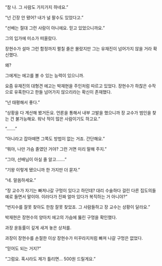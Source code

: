 “참 나. 그 사람도 가지가지 하네요.”

“넌 긴장 안 됐어? 내가 널 팔수도 있었다고.”

“선배는 절대 그런 사람이 아니에요. 믿고 있었으니까요.”

그의 입가에 미소가 떠올랐다.

장현수가 설마 그런 함정까지 펼칠 줄은 몰랐지만 그는 유재진이 넘어가지 않을 거라 확신했다.

왜?

그에게는 에고를 볼 수 있는 능력이 있으니까.

요즘 유재진의 대형견 에고는 박재현을 주인처럼 따르고 있었다. 장현수가 하찮은 수작으로 유혹한다고 한들 넘어가지 않으리라는 확신이 존재했다.

“넌 태평해서 좋다.”

“상황을 다 계산해 봤거든요. 언론을 통해서 내부 고발을 했으니까 장 교수가 범인을 찾는 건 불가능해요. 워낙 적이 많은 사람이기도 하고요.”

“…….”

“아니라고 잡아떼면 그쪽도 방법이 없는 거죠. 간단해요.”

“뭐야, 나만 가슴 졸였던 거야? 그런 거면 미리 말해 주지.”

“그야, 선배님이 아실 줄 알고…….”

“기왕 이렇게 됐으니까 한 가지만 더 묻자.”

“네. 말씀하세요.”

“장 교수가 자기는 빠져나갈 구멍이 있다고 하던데? 대리 수술하다 걸린 다른 집도의들 예로 들면서 말이야. 이러다가 진짜 얼마 있다가 복직하는 거 아니야?”

“번지수를 잘못 찾아도 한참 잘못 찾았죠. 그 사람들하고 장 교수는 상황이 달라요.”

박재현은 장현수의 양아치 에고의 가슴에 뚫린 구멍을 확인했다.

과장 윤동률이 깊게 새겨 놓은 상처를.

과장이 장현수를 손절한 이상 장현수가 미꾸라지처럼 빠져 나갈 구멍은 없었다.

“믿어도 되는 거지?”

“그럼요. 혹시라도 제가 틀리면… 500원 드릴게요.”